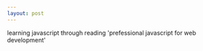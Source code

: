 ```yaml
---
layout: post
---
```


learning javascript through reading 'prefessional javascript for web development'
